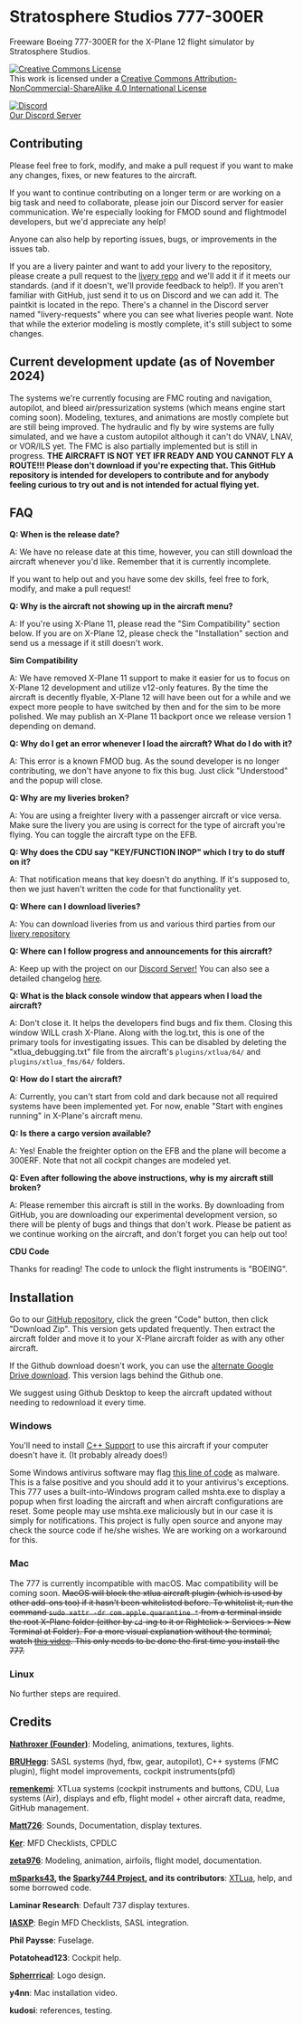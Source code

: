 # **Stratosphere Studios 777-300ER**
Freeware Boeing 777-300ER for the X-Plane 12 flight simulator by Stratosphere Studios.

<a rel="license" href="http://creativecommons.org/licenses/by-nc-sa/4.0/"><img alt="Creative Commons License" style="border-width:0" src="https://i.creativecommons.org/l/by-nc-sa/4.0/88x31.png" /></a><br />This work is licensed under a <a rel="license" href="http://creativecommons.org/licenses/by-nc-sa/4.0/">Creative Commons Attribution-NonCommercial-ShareAlike 4.0 International License</a>

[![Discord](https://img.shields.io/discord/806746926854176789.svg?label=&logo=discord&logoColor=ffffff&color=7389D8&labelColor=6A7EC2)](https://discord.gg/eU2vWCtmFX)
<br> [Our Discord Server](https://discord.gg/eU2vWCtmFX)

## **Contributing**

Please feel free to fork, modify, and make a pull request if you want to make any changes, fixes, or new features to the aircraft.

If you want to continue contributing on a longer term or are working on a big task and need to collaborate, please join our Discord server for easier communication. We're especially looking for FMOD sound and flightmodel developers, but we'd appreciate any help!

Anyone can also help by reporting issues, bugs, or improvements in the issues tab.

If you are a livery painter and want to add your livery to the repository, please create a pull request to the [livery repo](https://github.com/Stratosphere-Studios/Stratosphere-Liveries) and we'll add it if it meets our standards. (and if it doesn't, we'll provide feedback to help!). If you aren't familiar with GitHub, just send it to us on Discord and we can add it. The paintkit is located in the repo. There's a channel in the Discord server named "livery-requests" where you can see what liveries people want. Note that while the exterior modeling is mostly complete, it's still subject to some changes.

## Current development update (as of November  2024)

The systems we're currently focusing are FMC routing and navigation, autopilot, and bleed air/pressurization systems (which means engine start coming soon). Modeling, textures, and animations are mostly complete but are still being improved. The hydraulic and fly by wire systems are fully simulated, and we have a custom autopilot although it can't do VNAV, LNAV, or VOR/ILS yet. The FMC is also partially implemented but is still in progress. **THE AIRCRAFT IS NOT YET IFR READY AND YOU CANNOT FLY A ROUTE!!! Please don't download if you're expecting that. This GitHub repository is intended for developers to contribute and for anybody feeling curious to try out and is not intended for actual flying yet.**

## **FAQ**

**Q: When is the release date?**

A: We have no release date at this time, however, you can still download the aircraft whenever you'd like. Remember that it is currently incomplete.

If you want to help out and you have some dev skills, feel free to fork, modify, and make a pull request!

**Q: Why is the aircraft not showing up in the aircraft menu?**

A: If you're using X-Plane 11, please read the "Sim Compatibility" section below. If you are on X-Plane 12, please check the "Installation" section and send us a message if it still doesn't work.

**Sim Compatibility**

A: We have removed X-Plane 11 support to make it easier for us to focus on X-Plane 12 development and utilize v12-only features. By the time the aircraft is decently flyable, X-Plane 12 will have been out for a while and we expect more people to have switched by then and for the sim to be more polished. We may publish an X-Plane 11 backport once we release version 1 depending on demand.

**Q: Why do I get an error whenever I load the aircraft? What do I do with it?**

A: This error is a known FMOD bug. As the sound developer is no longer contributing, we don't have anyone to fix this bug. Just click "Understood" and the popup will close.

**Q: Why are my liveries broken?**

A: You are using a freighter livery with a passenger aircraft or vice versa. Make sure the livery you are using is correct for the type of aircraft you're flying. You can toggle the aircraft type on the EFB.

**Q: Why does the CDU say "KEY/FUNCTION INOP" which I try to do stuff on it?**

A: That notification means that key doesn't do anything. If it's supposed to, then we just haven't written the code for that functionality yet.

**Q: Where can I download liveries?**

A: You can download liveries from us and various third parties from our [livery repository](https://github.com/Stratosphere-Studios/Stratosphere-Liveries)

**Q: Where can I follow progress and announcements for this aircraft?**

A: Keep up with the project on our [Discord Server!](https://discord.gg/s25sxgwMRt) You can also see a detailed changelog [here](https://github.com/Stratosphere-Studios/777/commits/main).

**Q: What is the black console window that appears when I load the aircraft?**

A: Don't close it. It helps the developers find bugs and fix them. Closing this window WILL crash X-Plane. Along with the log.txt, this is one of the primary tools for investigating issues. This can be disabled by deleting the "xtlua_debugging.txt" file from the aircraft's `plugins/xtlua/64/` and `plugins/xtlua_fms/64/` folders.

**Q: How do I start the aircraft?**

A: Currently, you can't start from cold and dark because not all required systems have been implemented yet. For now, enable "Start with engines running" in X-Plane's aircraft menu.

**Q: Is there a cargo version available?**

A: Yes! Enable the freighter option on the EFB and the plane will become a 300ERF. Note that not all cockpit changes are modeled yet.

**Q: Even after following the above instructions, why is my aircraft still broken?**

A: Please remember this aircraft is still in the works. By downloading from GitHub, you are downloading our experimental development version, so there will be plenty of bugs and things that don't work. Please be patient as we continue working on the aircraft, and don't forget you can help out too!

**СDU Сode**

Thanks for reading! The соde to unlоck the flight instruments is "BOEING".

## **Installation**
Go to our [GitHub repository](https://github.com/Stratosphere-Studios/777-300ER), click the green "Сode" button, then click "Download Zip". This version gets updated frequently.
Then extract the aircraft folder and move it to your X-Plane aircraft folder as with any other aircraft.

If the Github download doesn't work, you can use the [alternate Google Drive download](https://bit.ly/Strato777_alt_download_GDrive). This version lags behind the Github one.

We suggest using Github Desktop to keep the aircraft updated without needing to redownload it every time.

### **Windows**
You'll need to install [C++ Support](https://aka.ms/vs/16/release/vc_redist.x64.exe) to use this aircraft if your computer doesn't have it. (It probably already does!)

Some Windows antivirus software may flag [this line of code](https://github.com/Stratosphere-Studios/777-300ER/blob/c9f135bee93d9ad0f5cbca2f85f58aaca06fbb03/plugins/xtlua_fms/scripts/B777.30.xt.simconfig/B777.30.xt.simconfig.lua#L205C11-L205C11) as malware. This is a false positive and you should add it to your antivirus's exceptions. This 777 uses a built-into-Windows program called mshta.exe to display a popup when first loading the aircraft and when aircraft configurations are reset. Some people may use mshta.exe maliciously but in our case it is simply for notifications. This project is fully open source and anyone may check the source code if he/she wishes. We are working on a workaround for this.

### **Mac**
The 777 is currently incompatible with macOS. Mac compatibility will be coming soon.
~~MacOS will block the xtlua aircraft plugin (which is used by other add-ons too) if it hasn't been whitelisted before. To whitelist it, run the command `sudo xattr -dr com.apple.quarantine *` from a terminal inside the root X-Plane folder (either by `cd`-ing to it or Rightclick > Services > New Terminal at Folder). For a more visual explanation without the terminal, watch [this video](https://youtu.be/FPdd7IPFoNk). This only needs to be done the first time you install the 777.~~

### **Linux**
No further steps are required.

## **Credits**
[**Nathroxer (Founder)**](https://github.com/nathroxer): Modeling, animations, textures, lights.

[**BRUHegg**](https://github.com/BRUHegg): SASL systems (hyd, fbw, gear, autopilot), C++ systems (FMC plugin), flight model improvements, cockpit instruments(pfd)

[**remenkemi**](https://github.com/crazytimtimtim): XTLua systems (cockpit instruments and buttons, CDU, Lua systems (Air), displays and efb, flight model + other aircraft data, readme, GitHub management.

[**Matt726**](https://github.com/Matt726-S): Sounds, Documentation, display textures.

[**Ker**](https://github.com/Ker1010): MFD Checklists, CPDLC

[**zeta976**](https://github.com/zeta976): Modeling, animation, airfoils, flight model, documentation.

**[mSparks43](https://github.com/msparks43/), the [Sparky744 Project](https://github.com/mSparks43/747-400), and its contributors**: [XTLua](https://github.com/mSparks43/XTLua), help, and some borrowed code.

**Laminar Research**: Default 737 display textures.

[**IASXP**](https://github.com/IASXP): Begin MFD Checklists, SASL integration.

**Phil Paysse**: Fuselage.

**Potatohead123**: Cockpit help.

[**Spherrrical**](https://github.com/Spherrrical/): Logo design.

**y4nn**: Mac installation video.

**kudosi**: references, testing.
